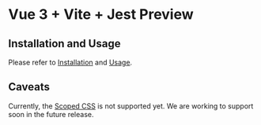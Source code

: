 # Vue 3 + Vite + Jest Preview

## Installation and Usage

Please refer to [Installation](../../README.md#installation) and [Usage](../../README.md#usage).

## Caveats

Currently, the [Scoped CSS](https://vuejs.org/api/sfc-css-features.html#scoped-css) is not supported yet. We are working to support soon in the future release.
